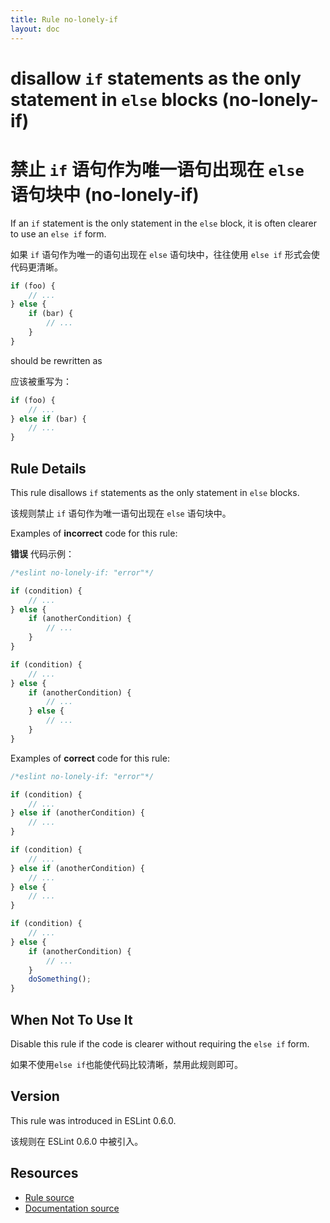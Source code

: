 ```yaml
---
title: Rule no-lonely-if
layout: doc
---
```

<!-- Note: No pull requests accepted for this file. See README.md in the root directory for details. -->

# disallow `if` statements as the only statement in `else` blocks (no-lonely-if)

# 禁止 `if` 语句作为唯一语句出现在 `else` 语句块中 (no-lonely-if)

If an `if` statement is the only statement in the `else` block, it is often clearer to use an `else if` form.

如果 `if` 语句作为唯一的语句出现在 `else` 语句块中，往往使用 `else if` 形式会使代码更清晰。

```js
if (foo) {
    // ...
} else {
    if (bar) {
        // ...
    }
}
```

should be rewritten as

应该被重写为：

```js
if (foo) {
    // ...
} else if (bar) {
    // ...
}
```

## Rule Details

This rule disallows `if` statements as the only statement in `else` blocks.

该规则禁止 `if` 语句作为唯一语句出现在 `else` 语句块中。

Examples of **incorrect** code for this rule:

**错误** 代码示例：

```js
/*eslint no-lonely-if: "error"*/

if (condition) {
    // ...
} else {
    if (anotherCondition) {
        // ...
    }
}

if (condition) {
    // ...
} else {
    if (anotherCondition) {
        // ...
    } else {
        // ...
    }
}
```

Examples of **correct** code for this rule:

```js
/*eslint no-lonely-if: "error"*/

if (condition) {
    // ...
} else if (anotherCondition) {
    // ...
}

if (condition) {
    // ...
} else if (anotherCondition) {
    // ...
} else {
    // ...
}

if (condition) {
    // ...
} else {
    if (anotherCondition) {
        // ...
    }
    doSomething();
}
```

## When Not To Use It

Disable this rule if the code is clearer without requiring the `else if` form.

如果不使用`else if`也能使代码比较清晰，禁用此规则即可。

## Version

This rule was introduced in ESLint 0.6.0.

该规则在 ESLint 0.6.0 中被引入。

## Resources

* [Rule source](https://github.com/eslint/eslint/tree/master/lib/rules/no-lonely-if.js)
* [Documentation source](https://github.com/eslint/eslint/tree/master/docs/rules/no-lonely-if.md)
